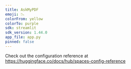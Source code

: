 ```yaml
---
title: AskMyPDF
emoji: 📉
colorFrom: yellow
colorTo: purple
sdk: streamlit
sdk_version: 1.44.0
app_file: app.py
pinned: false
---
```


Check out the configuration reference at https://huggingface.co/docs/hub/spaces-config-reference
